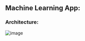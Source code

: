 ## Machine Learning App:

### Architecture:

![image](https://user-images.githubusercontent.com/54842807/178123558-73bbea85-8852-4153-b5ba-b80e19706f07.png)
